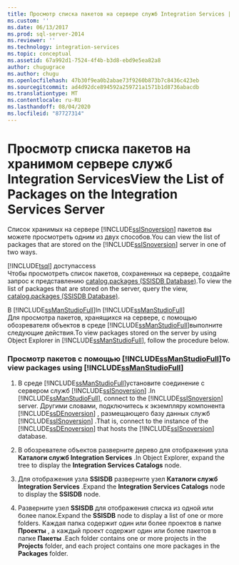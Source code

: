 ```yaml
---
title: Просмотр списка пакетов на сервере служб Integration Services | Документация Майкрософт
ms.custom: ''
ms.date: 06/13/2017
ms.prod: sql-server-2014
ms.reviewer: ''
ms.technology: integration-services
ms.topic: conceptual
ms.assetid: 67a992d1-7524-4f4b-b3d8-ebd9e5ea82a8
author: chugugrace
ms.author: chugu
ms.openlocfilehash: 47b30f9ea0b2abae73f9260b873b7c8436c423eb
ms.sourcegitcommit: ad4d92dce894592a259721a1571b1d8736abacdb
ms.translationtype: MT
ms.contentlocale: ru-RU
ms.lasthandoff: 08/04/2020
ms.locfileid: "87727314"
---
```

# <a name="view-the-list-of-packages-on-the-integration-services-server"></a><span data-ttu-id="27650-102">Просмотр списка пакетов на хранимом сервере служб Integration Services</span><span class="sxs-lookup"><span data-stu-id="27650-102">View the List of Packages on the Integration Services Server</span></span>
  <span data-ttu-id="27650-103">Список хранимых на сервере [!INCLUDE[ssISnoversion](../../includes/ssisnoversion-md.md)] пакетов вы можете просмотреть одним из двух способов.</span><span class="sxs-lookup"><span data-stu-id="27650-103">You can view the list of packages that are stored on the [!INCLUDE[ssISnoversion](../../includes/ssisnoversion-md.md)] server in one of two ways.</span></span>  
  
 [!INCLUDE[tsql](../../includes/tsql-md.md)] <span data-ttu-id="27650-104">доступ</span><span class="sxs-lookup"><span data-stu-id="27650-104">access</span></span>  
 <span data-ttu-id="27650-105">Чтобы просмотреть список пакетов, сохраненных на сервере, создайте запрос к представлению [catalog.packages (SSISDB Database)](/sql/integration-services/system-views/catalog-packages-ssisdb-database).</span><span class="sxs-lookup"><span data-stu-id="27650-105">To view the list of packages that are stored on the server, query the view, [catalog.packages &#40;SSISDB Database&#41;](/sql/integration-services/system-views/catalog-packages-ssisdb-database).</span></span>  
  
 <span data-ttu-id="27650-106">В [!INCLUDE[ssManStudioFull](../../../includes/ssmanstudiofull-md.md)]</span><span class="sxs-lookup"><span data-stu-id="27650-106">In [!INCLUDE[ssManStudioFull](../../../includes/ssmanstudiofull-md.md)]</span></span>  
 <span data-ttu-id="27650-107">Для просмотра пакетов, хранящихся на сервере, с помощью обозревателя объектов в среде [!INCLUDE[ssManStudioFull](../../../includes/ssmanstudiofull-md.md)]выполните следующие действия.</span><span class="sxs-lookup"><span data-stu-id="27650-107">To view packages stored on the server by using Object Explorer in [!INCLUDE[ssManStudioFull](../../../includes/ssmanstudiofull-md.md)], follow the procedure below.</span></span>  
  
### <a name="to-view-packages-using-ssmanstudiofull"></a><span data-ttu-id="27650-108">Просмотр пакетов с помощью [!INCLUDE[ssManStudioFull](../../../includes/ssmanstudiofull-md.md)]</span><span class="sxs-lookup"><span data-stu-id="27650-108">To view packages using [!INCLUDE[ssManStudioFull](../../../includes/ssmanstudiofull-md.md)]</span></span>  
  
1.  <span data-ttu-id="27650-109">В среде [!INCLUDE[ssManStudioFull](../../../includes/ssmanstudiofull-md.md)]установите соединение с сервером служб [!INCLUDE[ssISnoversion](../../includes/ssisnoversion-md.md)] .</span><span class="sxs-lookup"><span data-stu-id="27650-109">In [!INCLUDE[ssManStudioFull](../../../includes/ssmanstudiofull-md.md)], connect to the [!INCLUDE[ssISnoversion](../../includes/ssisnoversion-md.md)] server.</span></span> <span data-ttu-id="27650-110">Другими словами, подключитесь к экземпляру компонента [!INCLUDE[ssDEnoversion](../../includes/ssdenoversion-md.md)] , размещающего базу данных служб [!INCLUDE[ssISnoversion](../../includes/ssisnoversion-md.md)] .</span><span class="sxs-lookup"><span data-stu-id="27650-110">That is, connect to the instance of the [!INCLUDE[ssDEnoversion](../../includes/ssdenoversion-md.md)] that hosts the [!INCLUDE[ssISnoversion](../../includes/ssisnoversion-md.md)] database.</span></span>  
  
2.  <span data-ttu-id="27650-111">В обозревателе объектов разверните дерево для отображения узла **Каталоги служб Integration Services** .</span><span class="sxs-lookup"><span data-stu-id="27650-111">In Object Explorer, expand the tree to display the **Integration Services Catalogs** node.</span></span>  
  
3.  <span data-ttu-id="27650-112">Для отображения узла **SSISDB** разверните узел **Каталоги служб Integration Services** .</span><span class="sxs-lookup"><span data-stu-id="27650-112">Expand the **Integration Services Catalogs** node to display the **SSISDB** node.</span></span>  
  
4.  <span data-ttu-id="27650-113">Разверните узел **SSISDB** для отображения списка из одной или более папок.</span><span class="sxs-lookup"><span data-stu-id="27650-113">Expand the **SSISDB** node to display a list of one or more folders.</span></span> <span data-ttu-id="27650-114">Каждая папка содержит один или более проектов в папке **Проекты** , а каждый проект содержит один или более пакетов в папке **Пакеты** .</span><span class="sxs-lookup"><span data-stu-id="27650-114">Each folder contains one or more projects in the **Projects** folder, and each project contains one more packages in the **Packages** folder.</span></span>  
  
  

